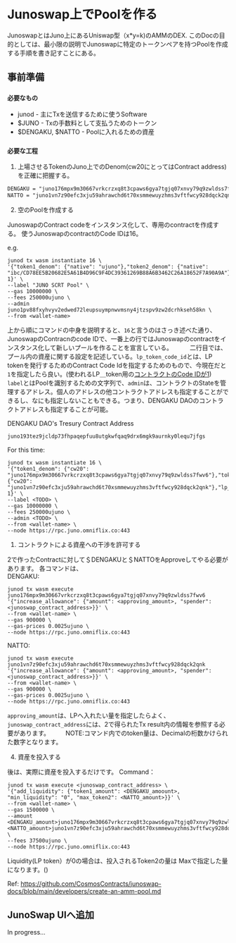 # Junoswap上でPoolを作る

JunoswapとはJuno上にあるUniswap型（x*y=k)のAMMのDEX.
このDocの目的としては、最小限の説明でJunoswapに特定のトークンペアを持つPoolを作成する手順を書き記すことにある。


## 事前準備

### `必要なもの`

- junod - 主にTxを送信するために使うSoftware
- $JUNO - Txの手数料として支払うためのトークン
- $DENGAKU, $NATTO - Poolに入れるための資産

### `必要な工程`


1. 上場させるTokenのJuno上でのDenom(cw20にとってはContract address)を正確に把握する。

```markdown
DENGAKU = "juno176mpx9m30667vrkcrzxq8t3cpaws6gya7tgjq07xnvy79q9zwldss7fwv6"
NATTO = "juno1vn7z90efc3xju59ahrawchd6t70xsmmewuyzhms3vftfwcy928dqck2qnk"
```

2. 空のPoolを作成する
  
 JunoswapのContract codeをインスタンス化して、専用のcontractを作成する。
使うJunoswapのcontractのCode IDは16。

e.g.
```shell
junod tx wasm instantiate 16 \
'{"token1_denom": {"native": "ujuno"},"token2_denom": {"native": "ibc/CD78EE5B20682E5A61B4D96C9F4DC39361269B88A6B3462C26A18652F7A90A9A"},"lp_token_code_id": 1}' \
--label "JUNO SCRT Pool" \
--gas 10000000 \
--fees 250000ujuno \
--admin juno1pv88fxyhvyv2edwed72leupsuympnwvmsny4jtzspv9zw2dcrhkseh58kn \
--from <wallet-name>
```

上から順にコマンドの中身を説明すると、`16`と言うのはさっき述べた通り、JunoswapのContracnのcode IDで、一番上の行ではJunoswapのcontractをインスタンス化して新しいプールを作ることを宣言している。　　　
二行目では、プール内の資産に関する設定を記述している。`lp_token_code_id`とは、LP tokenを発行するためのContract Code Idを指定するためのもので、今現在だと`1`を指定したら良い。(使われるLP＿token用の[コントラクトのCode IDが1](https://www.mintscan.io/juno/wasm/contract/juno1pe2umwzqea0hvstzug2mm2ntrcxm336374954p5f6e52s5gf2zusklhqqr))   
`label`とはPoolを識別するための文字列で、`admin`は、コントラクトのStateを管理するアドレス。個人のアドレスの他コントラクトアドレスも指定することができるし、なにも指定しないこともできる。つまり、DENGAKU DAOのコントラクトアドレスも指定することが可能。

DENGAKU DAO's Tresury Contract Address
```markdown
juno193tez9jcldp73fhpaqepfuu8utgkwfqaq9drx6mgk9aurnky0lequ7jfgs
```

For this time:

```shell
junod tx wasm instantiate 16 \
'{"token1_denom": {"cw20": "juno176mpx9m30667vrkcrzxq8t3cpaws6gya7tgjq07xnvy79q9zwldss7fwv6"},"token2_denom": {"cw20": "juno1vn7z90efc3xju59ahrawchd6t70xsmmewuyzhms3vftfwcy928dqck2qnk"},"lp_token_code_id": 1}' \
--label <TODO> \
--gas 10000000 \
--fees 250000ujuno \
--admin <TODO> \
--from <wallet-name> \
--node https://rpc.juno.omniflix.co:443
```

1. コントラクトによる資産への干渉を許可する

2で作ったContractに対して＄DENGAKUと＄NATTOをApproveしてやる必要があります。
各コマンドは、   
DENGAKU:

```shell
junod tx wasm execute juno176mpx9m30667vrkcrzxq8t3cpaws6gya7tgjq07xnvy79q9zwldss7fwv6 '{"increase_allowance": {"amount": <approving_amount>, "spender": <junoswap_contract_address>}}' \
--from <wallet-name> \
--gas 900000 \
--gas-prices 0.0025ujuno \
--node https://rpc.juno.omniflix.co:443
```

NATTO:

```shell
junod tx wasm execute juno1vn7z90efc3xju59ahrawchd6t70xsmmewuyzhms3vftfwcy928dqck2qnk '{"increase_allowance": {"amount": <approving_amount>, "spender": <junoswap_contract_address>}}' \
--from <wallet-name> \
--gas 900000 \
--gas-prices 0.0025ujuno \
--node https://rpc.juno.omniflix.co:443
```

`approving_amount`は、LPへ入れたい量を指定したらよく、`junoswap_contract_address`には、2で得られたTx result内の情報を参照する必要があります。 　　
NOTE:コマンド内でのtoken量は、Decimalの桁数かけられた数字となります。

4. 資産を投入する

後は、実際に資産を投入するだけです。
Command：

```shell
junod tx wasm execute <junoswap_contract_address> \
'{"add_liquidity": {"token1_amount": <DENGAKU_amoount>, "min_liquidity": "0", "max_token2": <NATTO_amount>}}' \
--from <wallet-name> \
--gas 1500000 \
--amount <DENGAKU_amount>juno176mpx9m30667vrkcrzxq8t3cpaws6gya7tgjq07xnvy79q9zwldss7fwv6,<NATTO_amount>juno1vn7z90efc3xju59ahrawchd6t70xsmmewuyzhms3vftfwcy928dqck2qnk \
--fees 37500ujuno \
--node https://rpc.juno.omniflix.co:443
```

Liquidity(LP token）が0の場合は、投入されるToken2の量は Maxで指定した量になります。()


Ref:
https://github.com/CosmosContracts/junoswap-docs/blob/main/developers/create-an-amm-pool.md

## JunoSwap UIへ追加

In progress...
